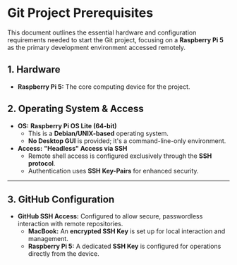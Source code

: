 # Git Project Prerequisites
This document outlines the essential hardware and configuration requirements needed to start the Git project, focusing on a **Raspberry Pi 5** as the primary development environment accessed remotely.

## 1. Hardware
* **Raspberry Pi 5:** The core computing device for the project.

## 2. Operating System & Access
* **OS:** **Raspberry Pi OS Lite (64-bit)**
    * This is a **Debian/UNIX-based** operating system.
    * **No Desktop GUI** is provided; it's a command-line-only environment.
* **Access:** **"Headless" Access via SSH**
    * Remote shell access is configured exclusively through the **SSH protocol**.
    * Authentication uses **SSH Key-Pairs** for enhanced security.

---

## 3. GitHub Configuration

* **GitHub SSH Access:** Configured to allow secure, passwordless interaction with remote repositories.
    * **MacBook:** An **encrypted SSH Key** is set up for local interaction and management.
    * **Raspberry Pi 5:** A dedicated **SSH Key** is configured for operations directly from the device.